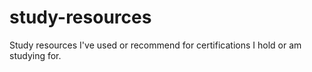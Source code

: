 # study-resources
Study resources I've used or recommend for certifications I hold or am studying for.
